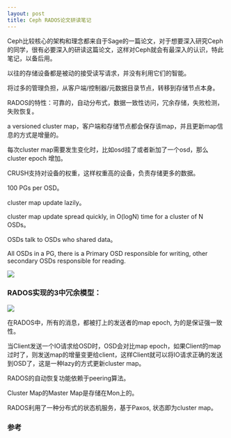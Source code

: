 ```yaml
---
layout: post
title: Ceph RADOS论文研读笔记
---
```


Ceph比较核心的架构和理念都来自于Sage的一篇论文，对于想要深入研究Ceph的同学，很有必要深入的研读这篇论文，这样对Ceph就会有最深入的认识，特此笔记，以备后用。

以往的存储设备都是被动的接受读写请求，并没有利用它们的智能。

将过多的管理负担，从客户端/控制器/元数据目录节点，转移到存储节点本身。

RADOS的特性：可靠的，自动分布式，数据一致性访问，冗余存储，失败检测，失败恢复。

a versioned cluster map，客户端和存储节点都会保存该map，并且更新map信息的方式是增量的。

每次cluster map需要发生变化时，比如osd挂了或者新加了一个osd，那么cluster epoch 增加。

CRUSH支持对设备的权重，这样权重高的设备，负责存储更多的数据。

100 PGs per OSD。

cluster map update lazily。

cluster map update spread quickly, in O(logN) time for a cluster of N OSDs。

OSDs talk to OSDs who shared data。

All OSDs in a PG, there is a Primary OSD responsible for writing, other secondary OSDs responsible for reading.

![](/assets/ceph-thesis-figure1.png)


### RADOS实现的3中冗余模型：
![](/assets/rados-replication-schema.png)

在RADOS中，所有的消息，都被打上的发送者的map epoch, 为的是保证强一致性。

当Client发送一个IO请求给OSD时，OSD会对比map epoch，如果Client的map过时了，则发送map的增量变更给client，这样Client就可以将IO请求正确的发送到OSD了，这是一种lazy的方式更新cluster map。

RADOS的自动恢复功能依赖于peering算法。

Cluster Map的Master Map是存储在Mon上的。

RADOS利用了一种分布式的状态机服务，基于Paxos, 状态即为cluster map。


### 参考

